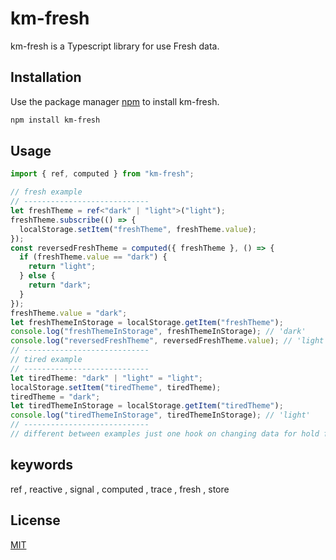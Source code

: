 # km-fresh

km-fresh is a Typescript library for use Fresh data.

## Installation

Use the package manager [npm](https://www.npmjs.com/package/km-fresh) to install km-fresh.

```bash
npm install km-fresh
```

## Usage

```typescript
import { ref, computed } from "km-fresh";

// fresh example
// ----------------------------
let freshTheme = ref<"dark" | "light">("light");
freshTheme.subscribe(() => {
  localStorage.setItem("freshTheme", freshTheme.value);
});
const reversedFreshTheme = computed({ freshTheme }, () => {
  if (freshTheme.value == "dark") {
    return "light";
  } else {
    return "dark";
  }
});
freshTheme.value = "dark";
let freshThemeInStorage = localStorage.getItem("freshTheme");
console.log("freshThemeInStorage", freshThemeInStorage); // 'dark'
console.log("reversedFreshTheme", reversedFreshTheme.value); // 'light'
// ----------------------------
// tired example
// ----------------------------
let tiredTheme: "dark" | "light" = "light";
localStorage.setItem("tiredTheme", tiredTheme);
tiredTheme = "dark";
let tiredThemeInStorage = localStorage.getItem("tiredTheme");
console.log("tiredThemeInStorage", tiredThemeInStorage); // 'light'
// ----------------------------
// different between examples just one hook on changing data for hold fresh data
```

## keywords

ref , reactive , signal , computed , trace , fresh , store

## License

[MIT](https://choosealicense.com/licenses/mit/)

